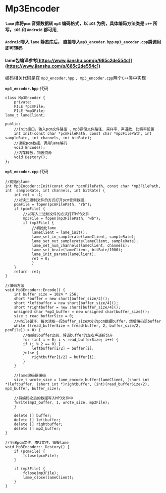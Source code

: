 # Mp3Encoder

#### **` lame `** 库将` pcm ` 音频数据转 `mp3` 编码格式，以 **` iOS `** 为例，具体编码方法类是 `c++` 所写，**` iOS `**   和 **` Android `** 都可用, 

#### `Android`导入 **`lame`** 静态库后， 直接导入`mp3_encoder.hpp`  `mp3_encoder.cpp`类调用即可转码

#### lame包编译参考[https://www.jianshu.com/p/685c2de554c1](https://www.jianshu.com/p/685c2de554c1)

编码相关代码是在 `mp3_encoder.hpp`  、`mp3_encoder.cpp`两个`C++`类中实现


**`mp3_encoder.hpp`** 代码

```
class Mp3Encoder {
    private:
    FILE *pcmFile;
    FILE *mp3File;
lame_t lameClient;

public:
    //Init接口，输入pcm文件路径 、mp3存储文件路径, 采样率、声道数、比特率设置
    int Init(const char *pcmFilePath, const char *mp3FilePath, int sampleRate, int channels, int bitRate);
    //读取pcm数据，调用lame编码
    void Encode();
    //内存释放，销毁资源
    void Destory();
};

```

**`mp3_encoder.cpp`** 代码

```
//初始化lame
int Mp3Encoder::Init(const char *pcmFilePath, const char *mp3FilePath, int  sampleRate, int channels, int bitRate) {
    int ret = -1;
    //以读二进制文件的方式打开pcm音频数据，
    pcmFile = fopen(pcmFilePath, "rb");
    if (pcmFile) {
        //以写入二进制文件的方式打开MP3文件
        mp3File = fopen(mp3FilePath, "wb");
        if (mp3File) {
            //初始化lame
            lameClient = lame_init();
            lame_set_in_samplerate(lameClient, sampleRate);
            lame_set_out_samplerate(lameClient, sampleRate);
            lame_set_num_channels(lameClient, channels);
            lame_set_brate(lameClient, bitRate/1000);
            lame_init_params(lameClient);
            ret = 0;
            }
    }
    return  ret;
}

//编码方法
void Mp3Encoder::Encode() {
    int buffer_size = 1024 * 256;
    short *buffer = new short[buffer_size/2]();
    short *leftbuffer = new short[buffer_size/4]();
    short *rightbuffer = new short[buffer_size/4]();
    unsigned char *mp3_buffer = new unsigned char[buffer_size]();
    size_t read_bufferSize = 0;
    //while循环，每次读取一段buffer_size大小的pcm数据buffer，然后编码该buffer
    while ((read_bufferSize = fread(buffer, 2, buffer_size/2, pcmFile)) > 0) {
        //在编码buffer之前，将该buffer的左右声道拆分开
        for (int i = 0; i < read_bufferSize; i++) {
        if (i % 2 == 0) {
            leftbuffer[i/2] = buffer[i];
        }else {
            rightbuffer[i/2] = buffer[i];
        }
    }
    
    //lame编码器编码
    size_t wrote_size = lame_encode_buffer(lameClient, (short int *)leftbuffer, (short int *)rightbuffer, (int)(read_bufferSize/2), mp3_buffer, buffer_size);
    
    //将编码之后的数据写入MP3文件中
    fwrite(mp3_buffer, 1, wrote_size, mp3File);
    }

    delete [] buffer;
    delete [] leftbuffer;
    delete [] rightbuffer;
    delete [] mp3_buffer;
}

//关闭pcm文件，MP3文件，销毁lame
void Mp3Encoder:: Destory() {
    if (pcmFile) {
        fclose(pcmFile);
    }

    if (mp3File) {
        fclose(mp3File);
        lame_close(lameClient);
    }
}

```

